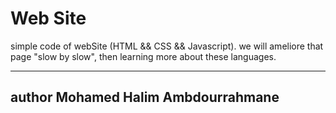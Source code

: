 # Web Site
simple code of webSite (HTML && CSS && Javascript).
we will ameliore that page "slow by slow", then learning more about these languages.

--------------------------------------
## author Mohamed Halim Ambdourrahmane
